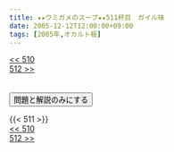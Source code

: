 ```yaml
---
title: ★★ウミガメのスープ★★511杯目　ガイル味
date: 2005-12-12T12:00:00+09:00
tags: [2005年,オカルト板]
---
```

<div class="th_left"><a href="../510"><< 510</a></div>
<div class="th_right"><a href="../512">512 >></a></div>
<br><br>
<script src="../../js/cupsoup.js"></script>
<form>
<input type="button" value="問題と解説のみにする" onClick="toggleCupsoup()">
</form>
{{< 511 >}}
<div class="th_left"><a href="../510"><< 510</a></div>
<div class="th_right"><a href="../512">512 >></a></div>